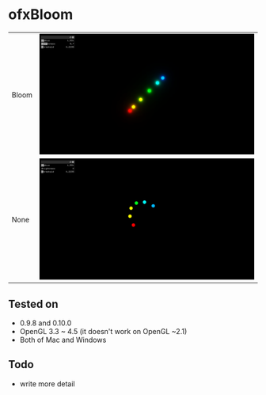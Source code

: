 # ofxBloom

|   |   |
| ---- | ---- |
| Bloom |  ![ss](https://github.com/P-A-N/ofxBloom/blob/master/bloom.png)  |
| None |  ![ss](https://github.com/P-A-N/ofxBloom/blob/master/none.png)  |


## Tested on
* 0.9.8 and 0.10.0
* OpenGL 3.3 ~ 4.5 (it doesn't work on OpenGL ~2.1)
* Both of Mac and Windows


## Todo
* write more detail

